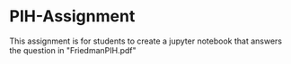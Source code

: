 # PIH-Assignment
This assignment is for students to create a jupyter notebook that answers the question in "FriedmanPIH.pdf"

